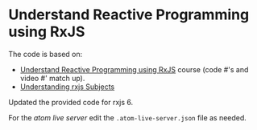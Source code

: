 # Understand Reactive Programming using RxJS

The code is based on:

- [Understand Reactive Programming using RxJS](https://egghead.io/lessons/rxjs-understand-reactive-programming-using-rxjs)
  course (code #'s and video #' match up).
- [Understanding rxjs Subjects](https://medium.com/@luukgruijs/understanding-rxjs-subjects-339428a1815b)

Updated the provided code for rxjs 6.

For the _atom live server_ edit the `.atom-live-server.json` file as needed.
